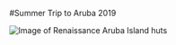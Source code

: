 #Summer Trip to Aruba 2019

![Image of Renaissance Aruba Island huts](https://cache.marriott.com/marriottassets/marriott/AUABR/auabr-cabanas-2772-hor-feat.jpg?interpolation=progressive-bilinear&downsize=1180px:*)